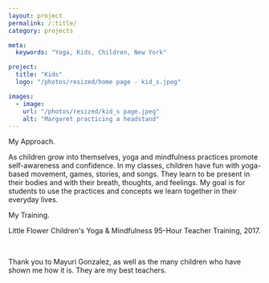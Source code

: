 ```yaml
---
layout: project
permalink: /:title/
category: projects

meta:
  keywords: "Yoga, Kids, Children, New York"

project:
  title: "Kids"
  logo: "/photos/resized/home page - kid_s.jpeg"

images:
  - image:
    url: "/photos/resized/kid_s page.jpeg"
    alt: "Margaret practicing a headstand"
---
```

<div>
<span class="h2">My Approach.</span>

<p>As children grow into themselves, yoga and mindfulness practices promote self-awareness and confidence. In my classes, children have fun with yoga-based movement, games, stories, and songs. They learn to be present in their bodies and with their breath, thoughts, and feelings. My goal is for students to use the practices and concepts we learn together in their everyday lives.</p>


<span class="h2">My Training.</span>
<p>Little Flower Children's Yoga & Mindfulness 95-Hour Teacher Training, 2017.</p>

<br />

<p>Thank you to Mayuri Gonzalez, as well as the many children who have shown me how it is. They are my best teachers.</p>

</div>

